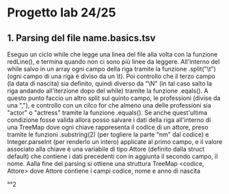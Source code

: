# Progetto lab 24/25

## 1. Parsing del file name.basics.tsv  
Eseguo un ciclo while che legge una linea del file alla volta con la funzione redLine(), e termina quando non ci sono più linee da leggere. All'interno del while salvo in un array ogni campo della riga tramite la funzione .split("\\t") (ogni campo di una riga è diviso da un \t). Poi controllo che il terzo campo (la data di nascita) sia definito, quindi diverso da "\N" (in tal caso salto la riga andando all'iterzione dopo del while) tramite la funzione .eqals(). A questo punto faccio un altro split sul quinto campo, le professioni (divise da una ","), e controllo con un cilco for che almeno una delle professioni sia "actor" o "actress" tramite la funzione .equals(). Se anche quest'ultima condizione fosse valida allora posso salvare i dati della riga all'interno di una TreeMap dove ogni chiave rappresenta il codice di un attore, preso tramite le funzioni .substring(2) (per togliere la parte "nm" dal codice) e Integer.parseInt (per renderlo un intero) applicate al primo campo, e il valore associato alla chiave è una variabile di tipo Attore (definito dalla struct default) che contiene i dati precedenti con in aggiunta il secondo campo, il nome. Aalla fine del parsing si ottiene una struttura TreeMap <codice, Attore> dove Attore contiene i campi codice, nome e anno di nascita

°°2
